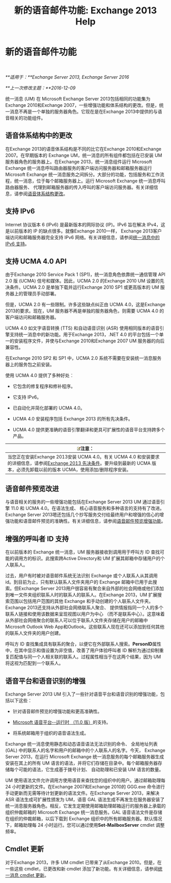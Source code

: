 ﻿---
title: '新的语音邮件功能: Exchange 2013 Help'
TOCTitle: 新的语音邮件功能
ms:assetid: 89faaa97-3485-4704-a56c-d13632f01e2a
ms:mtpsurl: https://technet.microsoft.com/zh-cn/library/JJ649002(v=EXCHG.150)
ms:contentKeyID: 50491125
ms.date: 05/21/2018
mtps_version: v=EXCHG.150
ms.translationtype: MT
---

# 新的语音邮件功能

 

_**适用于：**Exchange Server 2013, Exchange Server 2016_

_**上一次修改主题：**2016-12-09_

统一消息 (UM) 在 Microsoft Exchange Server 2013包括相同的功能集为Exchange 2010和Exchange 2007，一些增强功能和体系结构的更改。但是，统一消息不再是一个单独的服务器角色。它现在是在Exchange 2013中提供的与语音相关的功能组件。

## 语音体系结构中的更改

在Exchange 2013的语音体系结构是不同的比它在Exchange 2010和Exchange 2007。在早期版本的 Exchange UM，统一消息的所有组件都包括在已安装 UM 服务器角色的服务器上。在Exchange 2013，统一消息组件运行 Microsoft Exchange 统一消息呼叫路由器服务的客户端访问服务器和邮箱服务器运行 Microsoft Exchange 统一消息服务之间拆分。大部分的功能，包括服务和工作流程，统一消息，位于每个邮箱服务器上。运行 Microsoft Exchange 统一消息呼叫路由器服务、 代理到邮箱服务器的传入呼叫的客户端访问服务器。有关详细信息，请参阅[语音体系结构更改](voice-architecture-changes-exchange-2013-help.md)。

## 支持 IPv6

Internet 协议版本 6 (IPv6) 是最新版本的网际协议 (IP)。IPv6 旨在解决 IPv4，这是以前版本的 IP 的缺点很多。就像Exchange 2010一样， Exchange 2013客户端访问和邮箱服务器完全支持 IPv6 网络。有关详细信息，请参阅[统一消息中的 IPv6 支持](ipv6-support-in-unified-messaging-exchange-2013-help.md)。

## 支持 UCMA 4.0 API

由于Exchange 2010 Service Pack 1 (SP1)，统一消息角色依靠统一通信管理 API 2.0 版 (UCMA) 信号和媒体。因此，UCMA 2.0 的Exchange 2010 UM 设置的先决条件。UCMA 2.0 是单独下载并运行Exchange 2010 SP1 或更高版本的 UM 服务器上的管理员手动部署。

但是，UCMA 2.0 有一些限制。许多这些缺点纠正由 UCMA 4.0，这是Exchange 2013的要求。现在，UM 服务器不再是单独的服务器角色，则需要 UCMA 4.0 的客户端访问和邮箱服务器。

UCMA 4.0 如文字语音转换 (TTS) 和自动语音识别 (ASR) 使用相同版本的语音引擎支持统一消息中的新功能。用于Exchange 2013，.NET 4.0 的平台包括一个单一的安装程序文件，并使与Exchange 2010和Exchange 2007 UM 服务器的向后兼容性。

在Exchange 2010 SP2 和 SP1 中，UCMA 2.0 系统不需要在安装统一消息服务器上的服务包之前安装。

使用 UCMA 4.0 提供了多种好处︰

  - 它包含的修复程序和修补程序。

  - 它支持 IPv6。

  - 已自动化并简化部署的 UCMA 4.0。

  - UCMA 4.0 安装程序包括 Exchange 2013 的所有先决条件。

  - UCMA 4.0 提供更准确的语音引擎翻译和更具可扩展性的语音平台支持跨多个产品。

<table>
<thead>
<tr class="header">
<th><img src="images/Bb124558.note(EXCHG.150).gif" title="注意" alt="注意" />注意：</th>
</tr>
</thead>
<tbody>
<tr class="odd">
<td>当您正在安装Exchange 2013安装 UCMA 4.0。有关 UCMA 4.0 和安装要求的详细信息，请参阅<a href="exchange-2013-prerequisites-exchange-2013-help.md">Exchange 2013 先决条件</a>。要升级到最新的 UCMA 版本，必须先卸载以前的版本 UCMA，使用添加/删除程序安装。</td>
</tr>
</tbody>
</table>


## 语音邮件预览改进

与语音相关的服务的一些增强功能包括在Exchange Server 2013 UM 通过语音引擎 11.0 和 UCMA 4.0。在语法生成、 核心语音服务和多种语言的支持有了改进。Exchange Server 2013嗯还包括几个抄写服务交付给最终用户和增强的信心的增强功能和语音邮件预览的准确性。有关详细信息，请参阅[语音邮件预览增强功能](voice-mail-preview-enhancements-exchange-2013-help.md)。

## 增强的呼叫者 ID 支持

在以前版本的 Exchange 统一消息，UM 服务器接收到调用用于呼叫方 ID 查找可能的调用方的标识。此搜索跨Active Directory和 UM 扩展其邮箱中存储用户的个人联系人。

过去，用户有时被对语音邮件系统无法识别 Exchange 或个人联系人从其调用 id。到目前为止，只有默认联系人文件夹用户的 Exchange 邮箱中已用于此搜索。但Exchange Server 2013用户很容易有聚合来自外部的社会网络或他们添加到唯一文件夹组织联系人时的联系人的联系人。在Exchange 2013，UM 扩展搜索范围以包括用户范围的其他 Exchange 和手动创建的个人联系人文件夹。Exchange 2013还支持从外部社会网络联系人聚合、 提供情报指同一个人的多个联系人链接和使用该数据来呈现视图以用户为中心 （而不是联系中心）。这意味着从外部社会网络聚合的联系人可以位于联系人文件夹存储在用户的邮箱中 Microsoft Outlook Web App和Outlook。这些联系人现在还可以添加到任何其他的联系人文件夹的用户创建。

呼叫方 ID 查找集成具有联系的聚合，以便它在外部联系人搜索。**PersonID**属性中，在其中显示和值设置为非空值，改善了用户体验呼叫者 ID 解析为通过抑制重复匹配值与同一个人相关联的联系人。过程属性相当于在这两个结果，因为 UM 将这视为匹配到一个联系人。

## 语音平台和语音识别的增强

Exchange Server 2013 UM 引入了一些针对语音平台和语音识别的增强功能，包括以下这些：

  - 针对语音邮件预览的增强功能和更高准确性。

  - [Microsoft 语音平台--运行时 （11.0 版）](https://go.microsoft.com/fwlink/p/?linkid=253196)的支持。

  - 将系统邮箱用于组织的语音语法生成。

Exchange 统一消息使用静态和动态语音语法无法识别的命令、 全局地址列表 (GAL) 中的联系人的名字和用户的邮箱中的个人联系人的名字。今天， Exchange Server 2013，在运行 Microsoft Exchange 统一消息服务的每个邮箱服务器生成安装在其上的所有 UM 语言的语法，并将它们存储在目录中。每个邮箱服务器存储每个可能的语法，它生成基于拨号计划、 自动助理和已安装 UM 语言的数量。

UM 使用语法文件允许调用方使用语音来查找您的组织中的用户。通过邮箱助理每 24 小时更新的文件。在Exchange 2007和Exchange 2010的 GGG.exe 命令进行手动更新而无需等待计划更新的语法文件。在Exchange Server 2013，来解决 ASR 语法生成可扩展性颁发为 UM，语音 GAL 语法生成不再发生在服务器安装了统一消息服务器角色。相反，它发生定期使用邮箱助理邮箱运行的服务器上承载的组织仲裁邮箱的 Microsoft Exchange 统一消息服务。GAL 语音语法文件是存储在组织的仲裁邮箱，以后下载到 Exchange 组织中的所有邮箱服务器。默认情况下，邮箱助理每 24 小时运行。您可以通过使用**Set-MailboxServer** cmdlet 调整频率。

## Cmdlet 更新

对于Exchange 2013，许多 UM cmdlet 已带来了从Exchange 2010。但是，在一些这些 cmdlet，已更改和新 cmdlet 添加了新功能。有关详细信息，请参阅[统一消息 cmdlet 更新](unified-messaging-cmdlet-updates-exchange-2013-help.md)。

